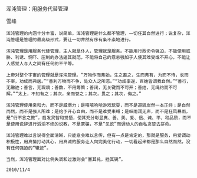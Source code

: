 浑沌管理：用服务代替管理

雪峰


    浑沌管理的内涵十分丰富，说简单，浑沌管理是什么都不管理，一切任其自然进行；说复杂，浑沌管理是管理的最高级形式，要让一切井然有序有条不紊地进行。

    浑沌管理是用服务代替管理，主人就是仆人，管理就是服务。不能用行政命令强迫，不能使用威胁、利诱、恫吓、压制的办法逼其就范，不能将自己的意志强加于人使其难受或不开心，不能让人感觉人与人之间有任何的不平等。

    上帝对整个宇宙的管理就是浑沌管理。“万物作而弗始，生之畜之，生而弗有，为而不恃，长而不宰，功成而弗居。”“善利万物而不争，处众人之所恶。”“功成事遂，百姓皆谓我自然。”“善行，无辙迹；善言，无瑕谪；善数，不用筹策；善闭，无关键而不可开；善结，无绳约而不可解。”“太上，不知有之；其次，亲而誉之；其次，畏之；其次，侮之。”

    浑沌管理使用亲和力，而不是威慑力；是嘻嘻哈哈游戏玩耍，而不是道貌岸然一本正经；是自然而然，而不是强人所难；是给予开心自由，而不是难受束缚；是细雨润无声，而不是狂风暴雨，是“行不言之教”，启发灵智和觉悟，使其充分彰显真、善、美、爱、信、诚、平、和品质，而不是使用说辞进行滔滔不绝的说教，不是蒙骗，不是“见欲”而调动人的自私贪婪去拼命。

    浑沌管理难以言说得全面清晰，只能意会难以言传，但有一点是肯定的，那就是服务，用爱调动积极性，用真情打动其心，用真诚的服务让人向完美化行动，一切看起来都是那么自然而然，没有任何强迫的“辙迹”。

    当然，浑沌管理面对比例失调和过激则会“塞其兑，挫其锐”。

    2010/11/4



